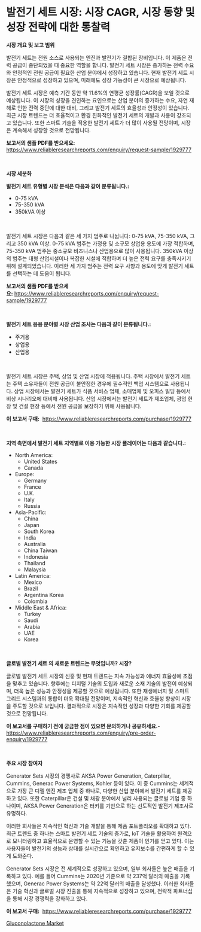 <p><h1>발전기 세트 시장: 시장 CAGR, 시장 동향 및 성장 전략에 대한 통찰력</h1></p><p><strong>시장 개요 및 보고 범위</strong></p>
<p><p>발전기 세트는 전원 소스로 사용되는 엔진과 발전기가 결합된 장비입니다. 이 제품은 전력 공급이 중단되었을 때 중요한 역할을 합니다. 발전기 세트 시장은 증가하는 전력 수요와 안정적인 전원 공급이 필요한 산업 분야에서 성장하고 있습니다. 현재 발전기 세트 시장은 안정적으로 성장하고 있으며, 미래에도 성장 가능성이 큰 시장으로 예상됩니다.</p><p>발전기 세트 시장은 예측 기간 동안 약 11.6%의 연평균 성장률(CAGR)을 보일 것으로 예상됩니다. 이 시장의 성장을 견인하는 요인으로는 산업 분야의 증가하는 수요, 자연 재해로 인한 전력 중단에 대한 대비, 그리고 발전기 세트의 효율성과 안정성이 있습니다. 최근 시장 트렌드는 더 효율적이고 환경 친화적인 발전기 세트의 개발과 사용이 강조되고 있습니다. 또한 스마트 기술을 적용한 발전기 세트가 더 많이 사용될 전망이며, 시장은 계속해서 성장할 것으로 전망됩니다.</p></p>
<p><strong>보고서의 샘플 PDF를 받으세요:</strong> <a href="https://www.reliableresearchreports.com/enquiry/request-sample/1929777">https://www.reliableresearchreports.com/enquiry/request-sample/1929777</a></p>
<p>&nbsp;</p>
<p><strong>시장 세분화</strong></p>
<p><strong>발전기 세트 유형별 시장 분석은 다음과 같이 분류됩니다.:</strong></p>
<p><ul><li>0-75 kVA</li><li>75-350 kVA</li><li>350kVA 이상</li></ul></p>
<p>&nbsp;</p>
<p><p>발전기 세트 시장은 다음과 같은 세 가지 범주로 나뉩니다: 0-75 kVA, 75-350 kVA, 그리고 350 kVA 이상. 0-75 kVA 범주는 가정용 및 소규모 상업용 용도에 가장 적합하며, 75-350 kVA 범주는 중소규모 비즈니스나 산업용으로 많이 사용됩니다. 350kVA 이상의 범주는 대형 산업시설이나 복잡한 시설에 적합하며 더 높은 전력 요구를 충족시키기 위해 설계되었습니다. 이러한 세 가지 범주는 전력 요구 사항과 용도에 맞게 발전기 세트를 선택하는 데 도움이 됩니다.</p></p>
<p><strong>보고서의 샘플 PDF를 받으세요:</strong>&nbsp;<a href="https://www.reliableresearchreports.com/enquiry/request-sample/1929777">https://www.reliableresearchreports.com/enquiry/request-sample/1929777</a></p>
<p>&nbsp;</p>
<p><strong> 발전기 세트 응용 분야별 시장 산업 조사는 다음과 같이 분류됩니다.:</strong></p>
<p><ul><li>주거용</li><li>상업용</li><li>산업용</li></ul></p>
<p>&nbsp;</p>
<p><p>발전기 세트 시장은 주택, 상업 및 산업 시장에 적용됩니다. 주택 시장에서 발전기 세트는 주택 소유자들이 전원 공급이 불안정한 경우에 필수적인 백업 시스템으로 사용됩니다. 상업 시장에서는 발전기 세트가 식품 서비스 업체, 소매업체 및 오피스 빌딩 등에서 비상 시나리오에 대비해 사용됩니다. 산업 시장에서는 발전기 세트가 제조업체, 광업 현장 및 건설 현장 등에서 전원 공급을 보장하기 위해 사용됩니다.</p></p>
<p><strong>이 보고서 구매:</strong>&nbsp; <a href="https://www.reliableresearchreports.com/purchase/1929777">https://www.reliableresearchreports.com/purchase/1929777</a></p>
<p>&nbsp;</p>
<p><strong>지역 측면에서 발전기 세트 지역별로 이용 가능한 시장 플레이어는 다음과 같습니다.:</strong></p>
<p><ul>
    <li>
        North America:
        <ul>
            <li>United States</li>
            <li>Canada</li>
        </ul>
    </li>
    <li>
        Europe:
        <ul>
            <li>Germany</li>
            <li>France</li>
            <li>U.K.</li>
            <li>Italy</li>
            <li>Russia</li>
        </ul>
    </li>
    <li>
        Asia-Pacific:
        <ul>
            <li>China</li>
            <li>Japan</li>
            <li>South Korea</li>
            <li>India</li>
            <li>Australia</li>
            <li>China Taiwan</li>
            <li>Indonesia</li>
            <li>Thailand</li>
            <li>Malaysia</li>
        </ul>
    </li>
    <li>
        Latin America:
        <ul>
            <li>Mexico</li>
            <li>Brazil</li>
            <li>Argentina Korea</li>
            <li>Colombia</li>
        </ul>
    </li>
    <li>
        Middle East & Africa:
        <ul>
            <li>Turkey</li>
            <li>Saudi</li>
            <li>Arabia</li>
            <li>UAE</li>
            <li>Korea</li>
        </ul>
    </li>
    </ul></p>
<p>&nbsp;</p>
<p><strong>글로벌 발전기 세트 의 새로운 트렌드는 무엇입니까? 시장?</strong></p>
<p><p>글로벌 발전기 세트 시장의 신흥 및 현재 트렌드는 지속 가능성과 에너지 효율성에 초점을 맞추고 있습니다. 향후에는 디지털 기술의 도입과 새로운 소재 기술의 발전이 예상되며, 더욱 높은 성능과 안정성을 제공할 것으로 예상됩니다. 또한 재생에너지 및 스마트 그리드 시스템과의 통합이 더욱 확대될 전망이며, 지속적인 혁신과 효율성 향상이 시장을 주도할 것으로 보입니다. 결과적으로 시장은 지속적인 성장과 다양한 기회를 제공할 것으로 전망됩니다.</p></p>
<p><strong>이 보고서를 구매하기 전에 궁금한 점이 있으면 문의하거나 공유하세요.</strong>- <a href="https://www.reliableresearchreports.com/enquiry/pre-order-enquiry/1929777">https://www.reliableresearchreports.com/enquiry/pre-order-enquiry/1929777</a></p>
<p>&nbsp;</p>
<p><strong>주요 시장 참여자</strong></p>
<p><p>Generator Sets 시장의 경쟁사로 AKSA Power Generation, Caterpillar, Cummins, Generac Power Systems, Kohler 등이 있다. 이 중 Cummins는 세계적으로 가장 큰 디젤 엔진 제조 업체 중 하나로, 다양한 산업 분야에서 발전기 세트를 제공하고 있다. 또한 Caterpillar은 건설 및 채광 분야에서 널리 사용되는 글로벌 기업 중 하나이며, AKSA Power Generation은 터키를 기반으로 하는 선도적인 발전기 제조사로 유명하다.</p><p>이러한 회사들은 지속적인 혁신과 기술 개발을 통해 제품 포트폴리오를 확대하고 있다. 최근 트렌드 중 하나는 스마트 발전기 세트 기술의 증가로, IoT 기술을 활용하여 원격으로 모니터링하고 효율적으로 운영할 수 있는 기능을 갖춘 제품이 인기를 얻고 있다. 이는 사용자들이 발전기의 성능과 상태를 실시간으로 확인하고 유지보수를 간편하게 할 수 있게 도와준다.</p><p>Generator Sets 시장은 전 세계적으로 성장하고 있으며, 일부 회사들은 높은 매출을 기록하고 있다. 예를 들어 Cummins는 2020년 기준으로 약 237억 달러의 매출을 기록했으며, Generac Power Systems는 약 22억 달러의 매출을 달성했다. 이러한 회사들은 기술 혁신과 글로벌 시장 진출을 통해 지속적으로 성장하고 있으며, 전략적 파트너십을 통해 시장 경쟁력을 강화하고 있다.</p></p>
<p><strong>이 보고서 구매:</strong>&nbsp;&nbsp;<a href="https://www.reliableresearchreports.com/purchase/1929777">https://www.reliableresearchreports.com/purchase/1929777</a></p>
<p><p><a href="https://eight-handstand-8fb.notion.site/Gluconolactone-Market-Analysis-Examines-its-Scope-on-Growth-Opportunities-and-Forecasted-Trends-Spa-dc0edfc7e4b84b2ebe4fb550dacf0ac6">Gluconolactone Market</a></p></p>
